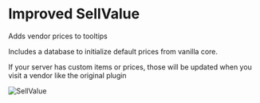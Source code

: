 # Improved SellValue
Adds vendor prices to tooltips

Includes a database to initialize default prices from vanilla core.  

If your server has custom items or prices, those will be updated when you visit a vendor like the original plugin

![SellValue](https://user-images.githubusercontent.com/13628128/58877571-b9846e80-86d9-11e9-905d-5da424049b07.png)

